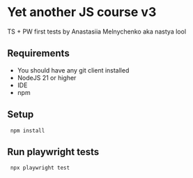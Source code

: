 # Yet another JS course v3
TS + PW first tests by Anastasiia Melnychenko aka nastya lool

## Requirements

* You should have any git client installed
* NodeJS 21 or higher
* IDE
* npm


## Setup 
```
 npm install
```


## Run playwright tests
```
 npx playwright test
```
